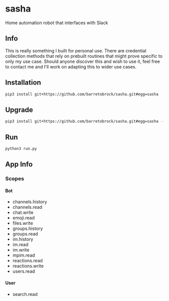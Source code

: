 # sasha
Home automation robot that interfaces with Slack 

## Info
This is really something I built for personal use. There are credential collection methods that rely on prebuilt routines that might prove specific to only my use case. Should anyone discover this and wish to use it, feel free to contact me and I'll work on adapting this to wider use cases.

## Installation
```bash
pip3 install git+https://github.com/barretobrock/sasha.git#egg=sasha
```

## Upgrade
```bash
pip3 install git+https://github.com/barretobrock/sasha.git#egg=sasha --upgrade
```

## Run
```bash
python3 run.py
```

## App Info

### Scopes
#### Bot
 - channels.history
 - channels.read
 - chat.write
 - emoji.read
 - files.write
 - groups.history
 - groups.read
 - im.history
 - im.read
 - im.write
 - mpim.read
 - reactions.read
 - reactions.write
 - users.read
#### User
 - search.read

